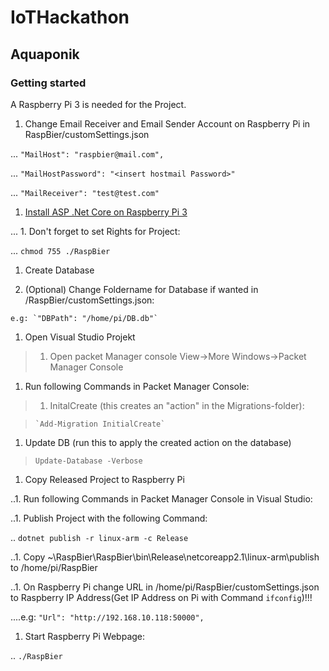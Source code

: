 # IoTHackathon

## Aquaponik

### Getting started

A Raspberry Pi 3 is needed for the Project.

1. Change Email Receiver and Email Sender Account on Raspberry Pi in RaspBier/customSettings.json

... `"MailHost": "raspbier@mail.com",`

... `"MailHostPassword": "<insert hostmail Password>"`

... `"MailReceiver": "test@test.com"`

1. [Install ASP .Net Core on Raspberry Pi 3](https://github.com/dotnet/core/blob/master/samples/RaspberryPiInstructions.md#linux)

...  1. Don't forget to set Rights for Project:

...    `chmod 755 ./RaspBier`
 
1. Create Database

  1. (Optional) Change Foldername for Database if wanted in /RaspBier/customSettings.json:

	e.g: `"DBPath": "/home/pi/DB.db"`

  1. Open Visual Studio Projekt

>  1. Open packet Manager console View->More Windows->Packet Manager Console

  1. Run following Commands in Packet Manager Console:

>    1. InitalCreate (this creates an "action" in the Migrations-folder):

>     `Add-Migration InitialCreate`

  1. Update DB (run this to apply the created action on the database)
	
>    `Update-Database -Verbose`
	
1. Copy Released Project to Raspberry Pi

..1. Run following Commands in Packet Manager Console in Visual Studio:
	
..1. Publish Project with the following Command:

..    `dotnet publish -r linux-arm -c Release`

..1. Copy ~\RaspBier\RaspBier\bin\Release\netcoreapp2.1\linux-arm\publish to /home/pi/RaspBier
	
..1.  On Raspberry Pi change URL in /home/pi/RaspBier/customSettings.json to Raspberry IP Address(Get IP Address on Pi with Command `ifconfig`)!!!

....e.g: `"Url": "http://192.168.10.118:50000",`

	
1. Start Raspberry Pi Webpage:

..	`./RaspBier`
	